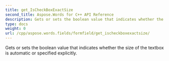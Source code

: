 ```yaml
---
title: get_IsCheckBoxExactSize
second_title: Aspose.Words for C++ API Reference
description: Gets or sets the boolean value that indicates whether the size of the textbox is automatic or specified explicitly. 
type: docs
weight: 0
url: /cpp/aspose.words.fields/formfield/get_ischeckboxexactsize/
---
```


Gets or sets the boolean value that indicates whether the size of the textbox is automatic or specified explicitly. 


